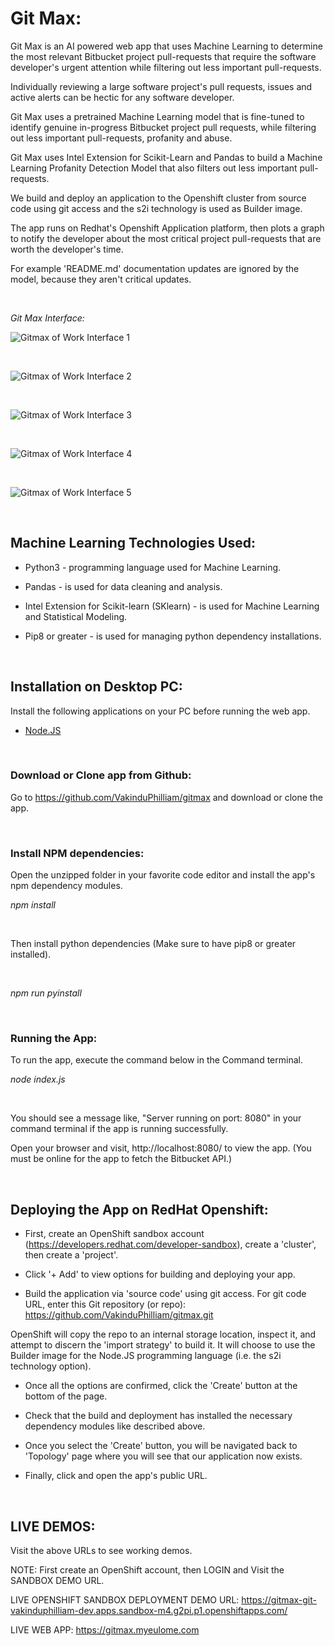 
# Git Max:

Git Max is an AI powered web app that uses Machine Learning to determine the most relevant Bitbucket project pull-requests that require the software developer's  urgent attention while filtering out less important pull-requests. 

Individually reviewing a large software project's pull requests, issues and active alerts can be hectic for any software developer. 

Git Max uses a pretrained Machine Learning model that is fine-tuned to identify genuine in-progress Bitbucket project pull requests, while filtering out less important pull-requests, profanity and abuse. 

Git Max uses Intel Extension for Scikit-Learn and Pandas to build a Machine Learning Profanity Detection Model that also filters out less important pull-requests. 

We build and deploy an application to the Openshift cluster from source code using git access and the s2i technology is used as Builder image.

The app runs on Redhat's Openshift Application platform, then plots a graph to notify the developer about the most critical project pull-requests that are worth the developer's time. 

For example 'README.md' documentation updates are ignored by the model, because they aren't critical updates.

<br/>

_Git Max Interface:_

![Gitmax of Work Interface 1](/docs/ui1.png)

</br>

![Gitmax of Work Interface 2](/docs/ui2.png)

</br>

![Gitmax of Work Interface 3](/docs/ui3.png)

</br>

![Gitmax of Work Interface 4](/docs/ui4.png)

</br>

![Gitmax of Work Interface 5](/docs/system_design.png)


</br>

## Machine Learning Technologies Used:

- Python3 - programming language used for Machine Learning.

- Pandas - is used for data cleaning and analysis.

- Intel Extension for Scikit-learn (SKlearn) - is used for Machine Learning and Statistical Modeling.

- Pip8 or greater - is used for managing python dependency installations.

<br/>

## Installation on Desktop PC:

Install the following applications on your PC before running the web app.

- [Node.JS](https://nodejs.org/en/download/current/)

</br>

### Download or Clone app from Github:

Go to https://github.com/VakinduPhilliam/gitmax and download or clone the app.

</br>

### Install NPM dependencies:

Open the unzipped folder in your favorite code editor and install the app's npm dependency modules. 

_npm install_

</br>

Then install python dependencies (Make sure to have pip8 or greater installed).

</br>

_npm run pyinstall_

</br>

### Running the App:

To run the app, execute the command below in the Command terminal. 

_node index.js_

</br>

You should see a message like, "Server running on port: 8080" in your command terminal if the app is running successfully.

Open your browser and visit, http://localhost:8080/ to view the app.
(You must be online for the app to fetch the Bitbucket API.)

</br>

## Deploying the App on RedHat Openshift:

- First, create an OpenShift sandbox account (https://developers.redhat.com/developer-sandbox), create a 'cluster', then create a 'project'.

- Click '+ Add' to view options for building and deploying your app.

- Build the application via 'source code' using git access. For git code URL, enter this Git repository (or repo): https://github.com/VakinduPhilliam/gitmax.git

OpenShift will copy the repo to an internal storage location, inspect it, and attempt to discern the 'import strategy' to build it. 
It will choose to use the Builder image for the Node.JS programming language (i.e. the s2i technology option).

- Once all the options are confirmed, click the 'Create' button at the bottom of the page.

- Check that the build and deployment has installed the necessary dependency modules like described above.

- Once you select the 'Create' button, you will be navigated back to 'Topology' page where you
 will see that our application now exists.

- Finally, click and open the app's public URL.

</br>

## LIVE DEMOS:

Visit the above URLs to see working demos.

NOTE: First create an OpenShift account, then LOGIN and Visit the SANDBOX DEMO URL.

LIVE OPENSHIFT SANDBOX DEPLOYMENT DEMO URL: https://gitmax-git-vakinduphilliam-dev.apps.sandbox-m4.g2pi.p1.openshiftapps.com/

LIVE WEB APP: https://gitmax.myeulome.com

